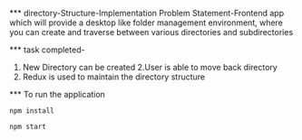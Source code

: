 *** directory-Structure-Implementation
Problem Statement-Frontend app which will provide a desktop like
folder management environment, where you can create and traverse
between various directories and subdirectories



*** task completed-
1. New Directory can be created
2.User is able to move back directory
3. Redux is used to maintain the directory structure

*** To run the application




`npm install`

`npm start`
